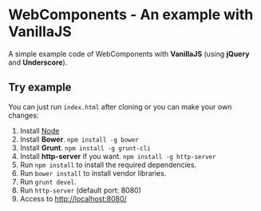 # WebComponents - An example with VanillaJS

A simple example code of WebComponents with **VanillaJS** (using **jQuery** and **Underscore**).

## Try example

  You can just run ````index.html```` after cloning or you can make your own changes:

  1. Install [Node](http://nodejs.org/)
  2. Install **Bower**.  ````npm install -g bower````
  3. Install **Grunt**. ````npm install -g grunt-cli````
  4. Install **http-server** if you want. ````npm install -g http-server````
  5. Run ````npm install```` to install the required dependencies.
  6. Run ````bower install```` to install vendor libraries.
  7. Run ````grunt devel````.
  8. Run ````http-server```` (default port: 8080)
  9. Access to [http://localhost:8080/](http://localhost:8080/)
  